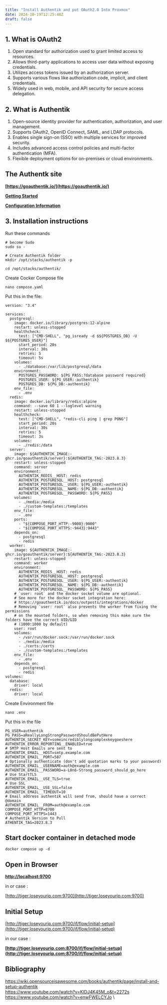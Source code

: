 ```yaml
---
title: "Install Authentik and put OAuth2.0 Into Proxmox"
date: 2024-10-19T12:25:48Z
draft: false
---
```

## 1. What is OAuth2
1. Open standard for authorization used to grant limited access to resources.  
2. Allows third-party applications to access user data without exposing credentials.  
3. Utilizes access tokens issued by an authorization server.  
4. Supports various flows like authorization code, implicit, and client credentials.  
5. Widely used in web, mobile, and API security for secure access delegation.  

## 2. What is Authentik
1. Open-source identity provider for authentication, authorization, and user management.  
2. Supports OAuth2, OpenID Connect, SAML, and LDAP protocols.  
3. Enables single sign-on (SSO) with multiple services for improved security.  
4. Includes advanced access control policies and multi-factor authentication (MFA).  
5. Flexible deployment options for on-premises or cloud environments.  

## The Authentk site 
**[https://goauthentik.io/](https://goauthentik.io/)**

**[Getting Started](https://docs.goauthentik.io/docs/install-config/)**

**[Configuration Information](https://docs.goauthentik.io/docs/install-config/configuration/)**

## 3. Installation instructions

Run these commands
```
# become Sudo
sudo su -

# Create Authentik folder
mkdir /opt/stacks/authentik -p

cd /opt/stacks/authentik/
```

Create Cocker Compose file
```
nano compose.yaml
```

Put this in the file:
```
version: "3.4"

services:
  postgresql:
    image: docker.io/library/postgres:12-alpine
    restart: unless-stopped
    healthcheck:
      test: ["CMD-SHELL", "pg_isready -d $${POSTGRES_DB} -U $${POSTGRES_USER}"]
      start_period: 20s
      interval: 30s
      retries: 5
      timeout: 5s
    volumes:
      - ./database:/var/lib/postgresql/data
    environment:
      POSTGRES_PASSWORD: ${PG_PASS:?database password required}
      POSTGRES_USER: ${PG_USER:-authentik}
      POSTGRES_DB: ${PG_DB:-authentik}
    env_file:
      - .env
  redis:
    image: docker.io/library/redis:alpine
    command: --save 60 1 --loglevel warning
    restart: unless-stopped
    healthcheck:
      test: ["CMD-SHELL", "redis-cli ping | grep PONG"]
      start_period: 20s
      interval: 30s
      retries: 5
      timeout: 3s
    volumes:
      - ./redis:/data
  server:
    image: ${AUTHENTIK_IMAGE:-ghcr.io/goauthentik/server}:${AUTHENTIK_TAG:-2023.8.3}
    restart: unless-stopped
    command: server
    environment:
      AUTHENTIK_REDIS__HOST: redis
      AUTHENTIK_POSTGRESQL__HOST: postgresql
      AUTHENTIK_POSTGRESQL__USER: ${PG_USER:-authentik}
      AUTHENTIK_POSTGRESQL__NAME: ${PG_DB:-authentik}
      AUTHENTIK_POSTGRESQL__PASSWORD: ${PG_PASS}
    volumes:
      - ./media:/media
      - ./custom-templates:/templates
    env_file:
      - .env
    ports:
      - "${COMPOSE_PORT_HTTP:-9000}:9000"
      - "${COMPOSE_PORT_HTTPS:-9443}:9443"
    depends_on:
      - postgresql
      - redis
  worker:
    image: ${AUTHENTIK_IMAGE:-ghcr.io/goauthentik/server}:${AUTHENTIK_TAG:-2023.8.3}
    restart: unless-stopped
    command: worker
    environment:
      AUTHENTIK_REDIS__HOST: redis
      AUTHENTIK_POSTGRESQL__HOST: postgresql
      AUTHENTIK_POSTGRESQL__USER: ${PG_USER:-authentik}
      AUTHENTIK_POSTGRESQL__NAME: ${PG_DB:-authentik}
      AUTHENTIK_POSTGRESQL__PASSWORD: ${PG_PASS}
    # `user: root` and the docker socket volume are optional.
    # See more for the docker socket integration here:
    # https://goauthentik.io/docs/outposts/integrations/docker
    # Removing `user: root` also prevents the worker from fixing the permissions
    # on the mounted folders, so when removing this make sure the folders have the correct UID/GID
    # (1000:1000 by default)
    user: root
    volumes:
      - /var/run/docker.sock:/var/run/docker.sock
      - ./media:/media
      - ./certs:/certs
      - ./custom-templates:/templates
    env_file:
      - .env
    depends_on:
      - postgresql
      - redis
volumes:
  database:
    driver: local
  redis:
    driver: local
```
Create Environment file
```
nano .env
```

Put this in the file
```
PG_USER=authentik
PG_PASS=aReallyLongStrongPasswordShouldBePutHere
AUTHENTIK_SECRET_KEY=someincrediblylongcomplexkeygoeshere
AUTHENTIK_ERROR_REPORTING__ENABLED=true
# SMTP Host Emails are sent to
AUTHENTIK_EMAIL__HOST=smtp.example.com
AUTHENTIK_EMAIL__PORT=587
# Optionally authenticate (don't add quotation marks to your password)
AUTHENTIK_EMAIL__USERNAME=auth@example.com
AUTHENTIK_EMAIL__PASSWORD=a-L0n6-Strong_password_should_go_here
# Use StartTLS
AUTHENTIK_EMAIL__USE_TLS=true
# Use SSL
AUTHENTIK_EMAIL__USE_SSL=false
AUTHENTIK_EMAIL__TIMEOUT=10
# Email address authentik will send from, should have a correct @domain
AUTHENTIK_EMAIL__FROM=auth@example.com
COMPOSE_PORT_HTTP=8700
COMPOSE_PORT_HTTPS=1443
# Authentik Version to Pull
ATHENTIK_TAG=2023.8.3
```
## Start docker container in detached mode
```
docker compose up -d
```

## Open in Browser 
**[http://localhost:9700](http://localhost:9700)**

in or case :
 
[http://tiger.loseyourip.com:9700](http://tiger.loseyourip.com:9700)

## Initial Setup
[http://tiger.loseyourip.com:9700/if/flow/initial-setup](http://tiger.loseyourip.com:9700/if/flow/initial-setup)

in our case :

**[http://tiger.loseyourip.com:8700/if/flow/initial-setup](http://tiger.loseyourip.com:8700/if/flow/initial-setup)**


## Bibliography

https://wiki.opensourceisawesome.com/books/authentik/page/install-and-setup-authentik \
https://www.youtube.com/watch?v=KlDJ4K45M_o&t=2272s \
https://www.youtube.com/watch?v=enwFWELCYJo \
